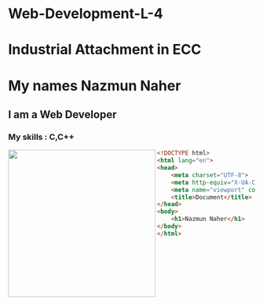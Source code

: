 # Web-Development-L-4
# Industrial Attachment in ECC
# My names Nazmun Naher
## I am a Web Developer 
### My skills : C,C++
<img align="left" width="300"  src="https://as2.ftcdn.net/v2/jpg/02/78/37/47/1000_F_278374738_ypRn0utOVnebuhmpSrDiwkzFsdqEm0aa.jpg">  

~~~Html
<!DOCTYPE html>
<html lang="en">
<head>
    <meta charset="UTF-8">
    <meta http-equiv="X-UA-Compatible" content="IE=edge">
    <meta name="viewport" content="width=device-width, initial-scale=1.0">
    <title>Document</title>
</head>
<body>
    <h1>Nazmun Naher</h1>
</body>
</html>
~~~
